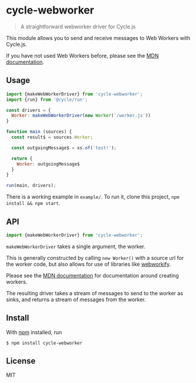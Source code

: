 # cycle-webworker

> A straightforward webworker driver for Cycle.js

This module allows you to send and receive messages to Web Workers with Cycle.js.

If you have not used Web Workers before, please see the [MDN documentation](https://developer.mozilla.org/en-US/docs/Web/API/Web_Workers_API/Using_web_workers).

## Usage

```js
import {makeWebWorkerDriver} from 'cycle-webworker';
import {run} from '@cycle/run';

const drivers = {
  Worker: makeWebWorkerDriver(new Worker('/worker.js'))
}

function main (sources) {
  const result$ = sources.Worker;

  const outgoingMessage$ = xs.of('test!');

  return {
    Worker: outgoingMessage$
  }
}

run(main, drivers);
```

There is a working example in `example/`. To run it, clone this project, `npm install && npm start`.

## API

```js
import {makeWebWorkerDriver} from 'cycle-webworker';
```

`makeWebWorkerDriver` takes a single argument, the worker.

This is generally constructed by calling `new Worker()` with a source url for the worker code, but also allows for use of libraries like [webworkify](https://github.com/browserify/webworkify).

Please see the [MDN documentation](https://developer.mozilla.org/en-US/docs/Web/API/Web_Workers_API/Using_web_workers) for documentation around creating workers.

The resulting driver takes a stream of messages to send to the worker as sinks, and returns a stream of messages from the worker.

## Install

With [npm](https://npmjs.org/) installed, run

```
$ npm install cycle-webworker
```

## License

MIT

